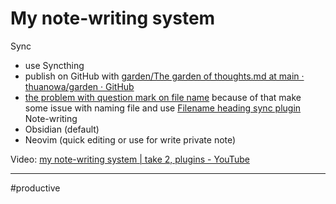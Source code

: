 # My note-writing system

Sync
- use Syncthing
- publish on GitHub with [garden/The garden of thoughts.md at main · thuanowa/garden · GitHub](https://github.com/thuanowa/garden/blob/main/The%20garden%20of%20thoughts.md)
- [the problem with question mark on file name](the%20problem%20with%20question%20mark%20on%20file%20name.md) because of that make some issue with naming file and use [Filename heading sync plugin](Filename%20heading%20sync%20plugin.md) 
Note-writing
- Obsidian (default)
- Neovim (quick editing or use for write private note)

Video: [my note-writing system | take 2, plugins - YouTube](https://www.youtube.com/watch?v=KJpDepXMEPo)

---
#productive 